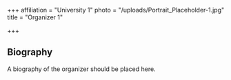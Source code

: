 +++
affiliation = "University 1"
photo = "/uploads/Portrait_Placeholder-1.jpg"
title = "Organizer 1"

+++
## Biography

A biography of the organizer should be placed here.
